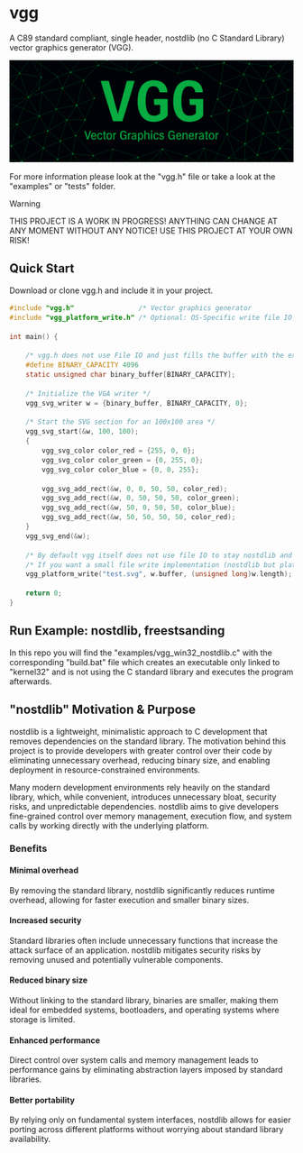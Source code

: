 # vgg
A C89 standard compliant, single header, nostdlib (no C Standard Library) vector graphics generator (VGG).

<p align="center">
<a href="https://github.com/nickscha/vgg"><img src="assets/vgg.png"></a>
</p>

For more information please look at the "vgg.h" file or take a look at the "examples" or "tests" folder.

> [!WARNING]
> THIS PROJECT IS A WORK IN PROGRESS! ANYTHING CAN CHANGE AT ANY MOMENT WITHOUT ANY NOTICE! USE THIS PROJECT AT YOUR OWN RISK!

## Quick Start

Download or clone vgg.h and include it in your project.

```C
#include "vgg.h"                /* Vector graphics generator                */
#include "vgg_platform_write.h" /* Optional: OS-Specific write file IO API */

int main() {

    /* vgg.h does not use File IO and just fills the buffer with the executable file data */
    #define BINARY_CAPACITY 4096
    static unsigned char binary_buffer[BINARY_CAPACITY];

    /* Initialize the VGA writer */
    vgg_svg_writer w = {binary_buffer, BINARY_CAPACITY, 0};

    /* Start the SVG section for an 100x100 area */
    vgg_svg_start(&w, 100, 100);
    {
        vgg_svg_color color_red = {255, 0, 0};
        vgg_svg_color color_green = {0, 255, 0};
        vgg_svg_color color_blue = {0, 0, 255};

        vgg_svg_add_rect(&w, 0, 0, 50, 50, color_red);
        vgg_svg_add_rect(&w, 0, 50, 50, 50, color_green);
        vgg_svg_add_rect(&w, 50, 0, 50, 50, color_blue);
        vgg_svg_add_rect(&w, 50, 50, 50, 50, color_red);
    }
    vgg_svg_end(&w);

    /* By default vgg itself does not use file IO to stay nostdlib and platform independant                                */
    /* If you want a small file write implementation (nostdlib but platform dependant) than include "vgg_platform_write.h" */
    vgg_platform_write("test.svg", w.buffer, (unsigned long)w.length);

    return 0;
}
```

## Run Example: nostdlib, freestsanding

In this repo you will find the "examples/vgg_win32_nostdlib.c" with the corresponding "build.bat" file which
creates an executable only linked to "kernel32" and is not using the C standard library and executes the program afterwards.

## "nostdlib" Motivation & Purpose

nostdlib is a lightweight, minimalistic approach to C development that removes dependencies on the standard library. The motivation behind this project is to provide developers with greater control over their code by eliminating unnecessary overhead, reducing binary size, and enabling deployment in resource-constrained environments.

Many modern development environments rely heavily on the standard library, which, while convenient, introduces unnecessary bloat, security risks, and unpredictable dependencies. nostdlib aims to give developers fine-grained control over memory management, execution flow, and system calls by working directly with the underlying platform.

### Benefits

#### Minimal overhead
By removing the standard library, nostdlib significantly reduces runtime overhead, allowing for faster execution and smaller binary sizes.

#### Increased security
Standard libraries often include unnecessary functions that increase the attack surface of an application. nostdlib mitigates security risks by removing unused and potentially vulnerable components.

#### Reduced binary size
Without linking to the standard library, binaries are smaller, making them ideal for embedded systems, bootloaders, and operating systems where storage is limited.

#### Enhanced performance
Direct control over system calls and memory management leads to performance gains by eliminating abstraction layers imposed by standard libraries.

#### Better portability
By relying only on fundamental system interfaces, nostdlib allows for easier porting across different platforms without worrying about standard library availability.

